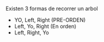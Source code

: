 Existen 3 formas de recorrer un arbol
- YO, Left, Right (PRE-ORDEN)
- Left, Yo, Right (En orden)
- Left, Right, Yo
